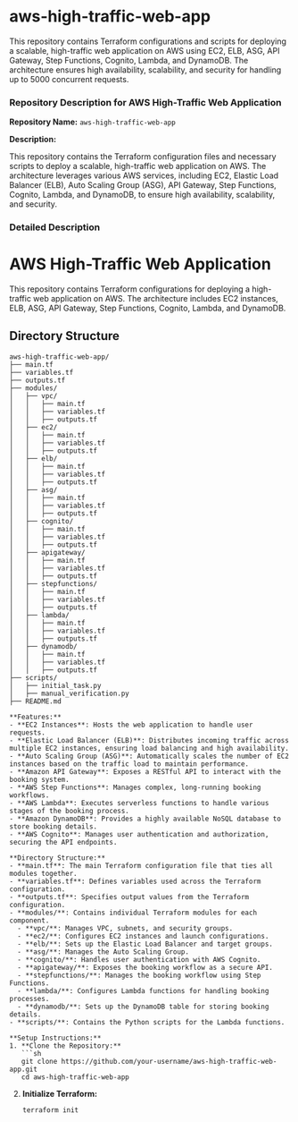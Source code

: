 # aws-high-traffic-web-app
This repository contains Terraform configurations and scripts for deploying a scalable, high-traffic web application on AWS using EC2, ELB, ASG, API Gateway, Step Functions, Cognito, Lambda, and DynamoDB. The architecture ensures high availability, scalability, and security for handling up to 5000 concurrent requests.


### Repository Description for AWS High-Traffic Web Application

**Repository Name:** `aws-high-traffic-web-app`

**Description:** 

This repository contains the Terraform configuration files and necessary scripts to deploy a scalable, high-traffic web application on AWS. The architecture leverages various AWS services, including EC2, Elastic Load Balancer (ELB), Auto Scaling Group (ASG), API Gateway, Step Functions, Cognito, Lambda, and DynamoDB, to ensure high availability, scalability, and security. 

### Detailed Description
# AWS High-Traffic Web Application

This repository contains Terraform configurations for deploying a high-traffic web application on AWS. The architecture includes EC2 instances, ELB, ASG, API Gateway, Step Functions, Cognito, Lambda, and DynamoDB.

## Directory Structure

```plaintext
aws-high-traffic-web-app/
├── main.tf
├── variables.tf
├── outputs.tf
├── modules/
│   ├── vpc/
│   │   ├── main.tf
│   │   ├── variables.tf
│   │   ├── outputs.tf
│   ├── ec2/
│   │   ├── main.tf
│   │   ├── variables.tf
│   │   ├── outputs.tf
│   ├── elb/
│   │   ├── main.tf
│   │   ├── variables.tf
│   │   ├── outputs.tf
│   ├── asg/
│   │   ├── main.tf
│   │   ├── variables.tf
│   │   ├── outputs.tf
│   ├── cognito/
│   │   ├── main.tf
│   │   ├── variables.tf
│   │   ├── outputs.tf
│   ├── apigateway/
│   │   ├── main.tf
│   │   ├── variables.tf
│   │   ├── outputs.tf
│   ├── stepfunctions/
│   │   ├── main.tf
│   │   ├── variables.tf
│   │   ├── outputs.tf
│   ├── lambda/
│   │   ├── main.tf
│   │   ├── variables.tf
│   │   ├── outputs.tf
│   ├── dynamodb/
│   │   ├── main.tf
│   │   ├── variables.tf
│   │   ├── outputs.tf
├── scripts/
│   ├── initial_task.py
│   ├── manual_verification.py
├── README.md

**Features:**
- **EC2 Instances**: Hosts the web application to handle user requests.
- **Elastic Load Balancer (ELB)**: Distributes incoming traffic across multiple EC2 instances, ensuring load balancing and high availability.
- **Auto Scaling Group (ASG)**: Automatically scales the number of EC2 instances based on the traffic load to maintain performance.
- **Amazon API Gateway**: Exposes a RESTful API to interact with the booking system.
- **AWS Step Functions**: Manages complex, long-running booking workflows.
- **AWS Lambda**: Executes serverless functions to handle various stages of the booking process.
- **Amazon DynamoDB**: Provides a highly available NoSQL database to store booking details.
- **AWS Cognito**: Manages user authentication and authorization, securing the API endpoints.

**Directory Structure:**
- **main.tf**: The main Terraform configuration file that ties all modules together.
- **variables.tf**: Defines variables used across the Terraform configuration.
- **outputs.tf**: Specifies output values from the Terraform configuration.
- **modules/**: Contains individual Terraform modules for each component.
  - **vpc/**: Manages VPC, subnets, and security groups.
  - **ec2/**: Configures EC2 instances and launch configurations.
  - **elb/**: Sets up the Elastic Load Balancer and target groups.
  - **asg/**: Manages the Auto Scaling Group.
  - **cognito/**: Handles user authentication with AWS Cognito.
  - **apigateway/**: Exposes the booking workflow as a secure API.
  - **stepfunctions/**: Manages the booking workflow using Step Functions.
  - **lambda/**: Configures Lambda functions for handling booking processes.
  - **dynamodb/**: Sets up the DynamoDB table for storing booking details.
- **scripts/**: Contains the Python scripts for the Lambda functions.

**Setup Instructions:**
1. **Clone the Repository:**
   ```sh
   git clone https://github.com/your-username/aws-high-traffic-web-app.git
   cd aws-high-traffic-web-app
   ```

2. **Initialize Terraform:**
   ```sh
   terraform init
